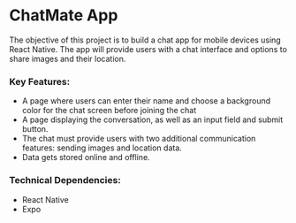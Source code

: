 # ChatMate App

The objective of this project is to build a chat app for mobile devices using React Native. The app will provide users with a chat interface and options to share images and their location.

### Key Features:

- A page where users can enter their name and choose a background color for the chat screen before joining the chat
- A page displaying the conversation, as well as an input field and submit button.
- The chat must provide users with two additional communication features: sending images and location data.
- Data gets stored online and offline.

### Technical Dependencies:

- React Native
- Expo
